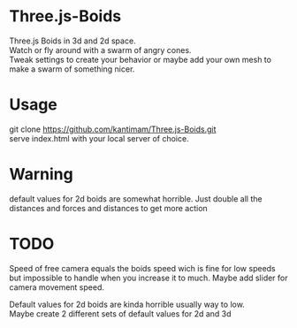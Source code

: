 # Three.js-Boids
Three.js Boids in 3d and 2d space.  
Watch or fly around with a swarm of angry cones.  
Tweak settings to create your behavior or maybe add your own mesh to make a swarm of something nicer.   

# Usage
git clone https://github.com/kantimam/Three.js-Boids.git  
serve index.html with your local server of choice. 

# Warning
default values for 2d boids are somewhat horrible.
Just double all the distances and forces and distances to get more action

# TODO
Speed of free camera equals the boids speed wich is fine for low speeds but impossible to handle when you increase it to much.
Maybe add slider for camera movement speed.  
  
Default values for 2d boids are kinda horrible usually way to low.  
Maybe create 2 different sets of default values for 2d and 3d
